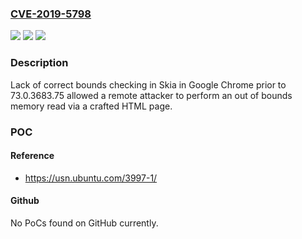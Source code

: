 ### [CVE-2019-5798](https://cve.mitre.org/cgi-bin/cvename.cgi?name=CVE-2019-5798)
![](https://img.shields.io/static/v1?label=Product&message=Chrome&color=blue)
![](https://img.shields.io/static/v1?label=Version&message=n%2Fa&color=blue)
![](https://img.shields.io/static/v1?label=Vulnerability&message=Out%20of%20bounds%20read&color=brighgreen)

### Description

Lack of correct bounds checking in Skia in Google Chrome prior to 73.0.3683.75 allowed a remote attacker to perform an out of bounds memory read via a crafted HTML page.

### POC

#### Reference
- https://usn.ubuntu.com/3997-1/

#### Github
No PoCs found on GitHub currently.

